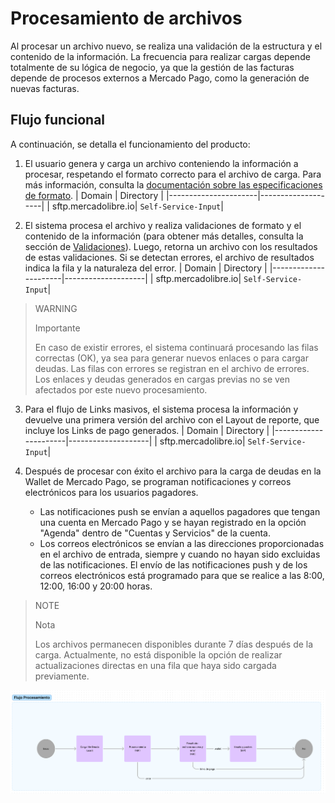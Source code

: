 # Procesamiento de archivos

Al procesar un archivo nuevo, se realiza una validación de la estructura y el contenido de la información. La frecuencia para realizar cargas depende totalmente de su lógica de negocio, ya que la gestión de las facturas depende de procesos externos a Mercado Pago, como la generación de nuevas facturas.

## Flujo funcional
A continuación, se detalla el funcionamiento del producto:

1. El usuario genera y carga un archivo conteniendo la información a procesar, respetando el formato correcto para el archivo de carga. Para más información, consulta la [documentación sobre las especificaciones de formato](). 
| Domain               | Directory          |
|----------------------|--------------------|
| sftp.mercadolibre.io| `Self-Service-Input`|

2. El sistema procesa el archivo y realiza validaciones de formato y el contenido de la información (para obtener más detalles, consulta la sección de [Validaciones]()). Luego, retorna un archivo con los resultados de estas validaciones. Si se detectan errores, el archivo de resultados indica la fila y la naturaleza del error.
| Domain               | Directory          |
|----------------------|--------------------|
| sftp.mercadolibre.io| `Self-Service-Input`|

> WARNING
>
> Importante
>
> En caso de existir errores, el sistema continuará procesando las filas correctas (OK), ya sea para generar nuevos enlaces o para cargar deudas. Las filas con errores se registran en el archivo de errores. Los enlaces y deudas generados en cargas previas no se ven afectados por este nuevo procesamiento.

3. Para el flujo de Links masivos, el sistema procesa la información y devuelve una primera versión del archivo con el Layout de reporte, que incluye los Links de pago generados.
| Domain               | Directory          |
|----------------------|--------------------|
| sftp.mercadolibre.io| `Self-Service-Input`|

4. Después de procesar con éxito el archivo para la carga de deudas en la Wallet de Mercado Pago, se programan notificaciones y correos electrónicos para los usuarios pagadores. 
    - Las notificaciones push se envían a aquellos pagadores que tengan una cuenta en Mercado Pago y se hayan registrado en la opción "Agenda" dentro de "Cuentas y Servicios" de la cuenta. 
    - Los correos electrónicos se envían a las direcciones proporcionadas en el archivo de entrada, siempre y cuando no hayan sido excluidas de las notificaciones.
El envío de las notificaciones push y de los correos electrónicos está programado para que se realice a las 8:00, 12:00, 16:00 y 20:00 horas.

> NOTE
>
> Nota
> 
> Los archivos permanecen disponibles durante 7 días después de la carga. Actualmente, no está disponible la opción de realizar actualizaciones directas en una fila que haya sido cargada previamente.

![Fluxograma](/images/recaudos/fluxograma.png)
